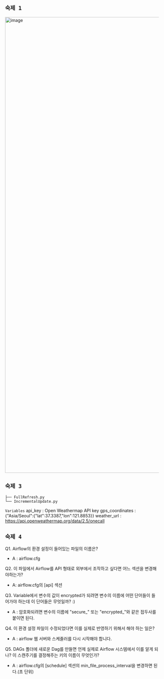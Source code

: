 ## `숙제 1`
<img width="1494" alt="image" src="https://user-images.githubusercontent.com/95852887/232301071-52423cc2-7236-4ceb-8c0f-795448bb5b56.png">

## `숙제 3`
```
├── FullRefresh.py
└── IncrementalUpdate.py
```
`Variables`
api_key : Open Weathermap API key
gps_coordinates : {"Asia/Seoul":{"lat":37.3387,"lon":121.8853}}
weather_url : https://api.openweathermap.org/data/2.5/onecall


## `숙제 4`
Q1. Airflow의 환경 설정이 들어있는 파일의 이름은?
 - A : airflow.cfg

Q2. 이 파일에서 Airflow를 API 형태로 외부에서 조작하고 싶다면 어느 섹션을
변경해야하는가?
 - A: airflow.cfg의 \[api\] 섹션

Q3. Variable에서 변수의 값이 encrypted가 되려면 변수의 이름에 어떤 단어들이
들어가야 하는데 이 단어들은 무엇일까? :)
 - A : 암호화되려면 변수의 이름에 "secure_" 또는 "encrypted_"와 같은 접두사를 붙이면 된다.

Q4. 이 환경 설정 파일이 수정되었다면 이를 실제로 반영하기 위해서 해야 하는
일은?
 - A : airflow 웹 서버와 스케줄러를 다시 시작해야 합니다.

Q5. DAGs 폴더에 새로운 Dag를 만들면 언제 실제로 Airflow 시스템에서 이를 알게
되나? 이 스캔주기를 결정해주는 키의 이름이 무엇인가?
 - A : airflow.cfg의 \[schedule\] 섹션의 min_file_process_interval을 변경하면 된다.(초 단위)
